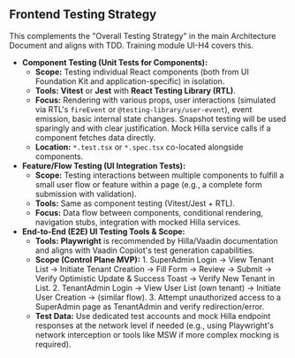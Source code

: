 ## Frontend Testing Strategy

This complements the "Overall Testing Strategy" in the main Architecture Document and aligns with
TDD. Training module UI-H4 covers this.

- **Component Testing (Unit Tests for Components):**
  - **Scope:** Testing individual React components (both from UI Foundation Kit and
    application-specific) in isolation.
  - **Tools:** **Vitest** or **Jest** with **React Testing Library (RTL)**.
  - **Focus:** Rendering with various props, user interactions (simulated via RTL's `fireEvent` or
    `@testing-library/user-event`), event emission, basic internal state changes. Snapshot testing
    will be used sparingly and with clear justification. Mock Hilla service calls if a component
    fetches data directly.
  - **Location:** `*.test.tsx` or `*.spec.tsx` co-located alongside components.
- **Feature/Flow Testing (UI Integration Tests):**
  - **Scope:** Testing interactions between multiple components to fulfill a small user flow or
    feature within a page (e.g., a complete form submission with validation).
  - **Tools:** Same as component testing (Vitest/Jest + RTL).
  - **Focus:** Data flow between components, conditional rendering, navigation stubs, integration
    with mocked Hilla services.
- **End-to-End (E2E) UI Testing Tools & Scope:**
  - **Tools:** **Playwright** is recommended by Hilla/Vaadin documentation and aligns with Vaadin
    Copilot's test generation capabilities.
  - **Scope (Control Plane MVP):** 1. SuperAdmin Login -> View Tenant List -> Initiate Tenant
    Creation -> Fill Form -> Review -> Submit -> Verify Optimistic Update & Success Toast -> Verify
    New Tenant in List. 2. TenantAdmin Login -> View User List (own tenant) -> Initiate User
    Creation -> (similar flow). 3. Attempt unauthorized access to a SuperAdmin page as TenantAdmin
    and verify redirection/error.
  - **Test Data:** Use dedicated test accounts and mock Hilla endpoint responses at the network
    level if needed (e.g., using Playwright's network interception or tools like MSW if more complex
    mocking is required).
